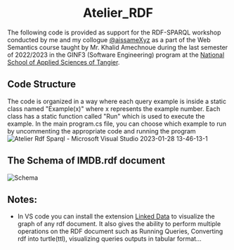 <h1 align="center"> Atelier_RDF </h1>

The following code is provided as support for the RDF-SPARQL workshop conducted by me and my collogue <a href="https://github.com/aissameXyz">@aissameXyz<a/> as a part of the Web Semantics course taught by Mr. Khalid Amechnoue during the last semester of 2022/2023 in the GINF3 (Software Engineering) program at the <a href="http://ensat.ac.ma/">National School of Applied Sciences of Tangier</a>.

## Code Structure
The code is organized in a way where each query example is inside a static class named "Example(x)" where x represents the example number. Each class has a static function called "Run" which is used to execute the example. In the main program.cs file, you can choose which example to run by uncommenting the appropriate code and running the program
![Atelier Rdf Sparql - Microsoft Visual Studio 2023-01-28 13-46-13-1](https://user-images.githubusercontent.com/73041562/215267432-1e431c4f-dfb9-4997-be1d-39622f8ea4a9.gif)


## The Schema of IMDB.rdf document
![Schema](https://user-images.githubusercontent.com/73041562/215267064-662fe174-c775-4556-b106-5a65435d7d8f.png)


## Notes:
- In VS code you can install the extension <a href="https://marketplace.visualstudio.com/items?itemName=Elsevier.linked-data">Linked Data</a> to visualize the graph of 
any rdf document. It also gives the ability to perform multiple operations on the RDF document such as Running Queries, Converting rdf into turtle(ttl), visualizing queries outputs in tabular format...
